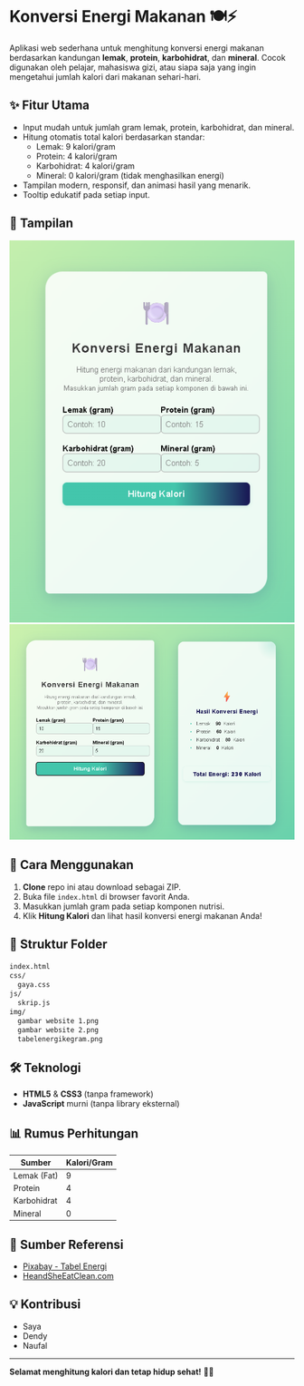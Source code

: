 # Konversi Energi Makanan 🍽️⚡

Aplikasi web sederhana untuk menghitung konversi energi makanan berdasarkan kandungan **lemak**, **protein**, **karbohidrat**, dan **mineral**. Cocok digunakan oleh pelajar, mahasiswa gizi, atau siapa saja yang ingin mengetahui jumlah kalori dari makanan sehari-hari.

## ✨ Fitur Utama

- Input mudah untuk jumlah gram lemak, protein, karbohidrat, dan mineral.
- Hitung otomatis total kalori berdasarkan standar:
  - Lemak: 9 kalori/gram
  - Protein: 4 kalori/gram
  - Karbohidrat: 4 kalori/gram
  - Mineral: 0 kalori/gram (tidak menghasilkan energi)
- Tampilan modern, responsif, dan animasi hasil yang menarik.
- Tooltip edukatif pada setiap input.

## 📸 Tampilan

![Tampilan Aplikasi](img/gambar%20website%201.png)
![Tampilan Hasil](img/gambar%20website%202.png)

## 🚀 Cara Menggunakan

1. **Clone** repo ini atau download sebagai ZIP.
2. Buka file `index.html` di browser favorit Anda.
3. Masukkan jumlah gram pada setiap komponen nutrisi.
4. Klik **Hitung Kalori** dan lihat hasil konversi energi makanan Anda!

## 📂 Struktur Folder

```
index.html
css/
  gaya.css
js/
  skrip.js
img/
  gambar website 1.png
  gambar website 2.png
  tabelenergikegram.png
```

## 🛠️ Teknologi

- **HTML5** & **CSS3** (tanpa framework)
- **JavaScript** murni (tanpa library eksternal)

## 📊 Rumus Perhitungan

| Sumber         | Kalori/Gram |
| -------------- | ----------- |
| Lemak (Fat)    | 9           |
| Protein        | 4           |
| Karbohidrat    | 4           |
| Mineral        | 0           |

## 📖 Sumber Referensi

- [Pixabay - Tabel Energi](img/tabelenergikegram.png)
- [HeandSheEatClean.com](https://www.heandsheeatclean.com/)

## 💡 Kontribusi

- Saya
- Dendy
- Naufal

------

**Selamat menghitung kalori dan tetap hidup sehat!** 💪🥗